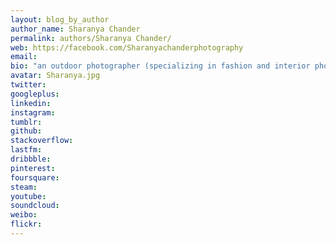 ```yaml
---
layout: blog_by_author
author_name: Sharanya Chander
permalink: authors/Sharanya Chander/
web: https://facebook.com/Sharanyachanderphotography
email: 
bio: "an outdoor photographer (specializing in fashion and interior photography), Wildlife enthusiast and avid traveller"
avatar: Sharanya.jpg
twitter: 
googleplus:
linkedin:
instagram:
tumblr:
github:
stackoverflow:
lastfm:
dribbble:
pinterest:
foursquare:
steam:
youtube:
soundcloud:
weibo:
flickr:
---
```

